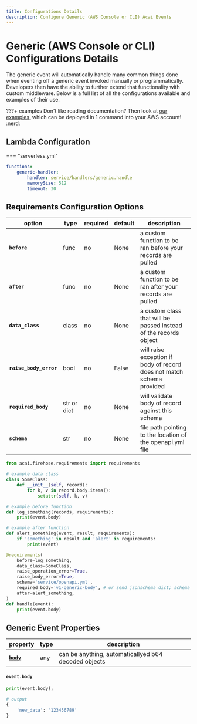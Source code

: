 ```yaml
---
title: Configurations Details
description: Configure Generic (AWS Console or CLI) Acai Events
---
```


# Generic (AWS Console or CLI) Configurations Details

The generic event will automatically handle many common things done when eventing off a generic event invoked manually or programmatically. 
Developers then have the ability to further extend that functionality with custom middleware. 
Below is a full list of all the configurations available and examples of their use.

???+ examples
    Don't like reading documentation? Then look at 
    [our examples,](https://github.com/syngenta/acai-python-docs/blob/main/examples/generic) which can be deployed 
    in 1 command into your AWS account! :nerd:

## Lambda Configuration

=== "serverless.yml"

```yaml
functions:
    generic-handler:
        handler: service/handlers/generic.handle
        memorySize: 512
        timeout: 30
```

## Requirements Configuration Options

| option                      | type        | required | default                           | description                                                               |
|-----------------------------|-------------|----------|-----------------------------------|---------------------------------------------------------------------------|
| **`before`**                | func        | no       | None                              | a custom function to be ran before your records are pulled                |
| **`after`**                 | func        | no       | None                              | a custom function to be ran after your records are pulled                 |
| **`data_class`**            | class       | no       | None                              | a custom class that will be passed instead of the records object          |
| **`raise_body_error`**      | bool        | no       | False                             | will raise exception if body of record does not match schema provided     |
| **`required_body`**         | str or dict | no       | None                              | will validate body of record against this schema                          |
| **`schema`**                | str         | no       | None                              | file path pointing to the location of the openapi.yml file                |

```python
from acai.firehose.requirements import requirements

# example data class
class SomeClass:
    def __init__(self, record):
        for k, v in record.body.items():
            setattr(self, k, v)

# example before function
def log_something(records, requirements):
    print(event.body) 

# example after function
def alert_something(event, result, requirements):
    if 'something' in result and 'alert' in requirements:
        print(event)

@requirements(
    before=log_something,
    data_class=SomeClass,
    raise_operation_error=True,
    raise_body_error=True,
    schema='service/openapi.yml',
    required_body='v1-generic-body', # or send jsonschema dict; schema kwarg not needed if sending jsonschema dict
    after=alert_something,
)
def handle(event):
    print(event.body)
```

## Generic Event Properties

| property                                                                     | type   | description                                          |
|------------------------------------------------------------------------------|--------|------------------------------------------------------|
| **[`body`]({{web.url}}/firehose/#recordbody)**                               | any    | can be anything, automaticallyed b64 decoded objects |


#### `event.body`

```python
print(event.body);

# output
{
    'new_data': '123456789'
}
```